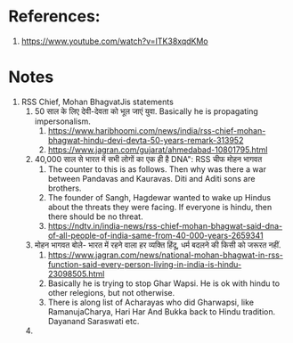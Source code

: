 
# References: 
1. https://www.youtube.com/watch?v=ITK38xqdKMo

# Notes
1. RSS Chief, Mohan BhagvatJis statements
   1. 50 साल के लिए देवी-देवता को भूल जाएं युवा. Basically he is propagating impersonalism. 
      1. https://www.haribhoomi.com/news/india/rss-chief-mohan-bhagwat-hindu-devi-devta-50-years-remark-313952
      2. https://www.jagran.com/gujarat/ahmedabad-10801795.html
   2. 40,000 साल से भारत में सभी लोगों का एक ही है DNA": RSS चीफ मोहन भागवत
      1. The counter to this is as follows. Then why was there a war between Pandavas and Kauravas. Diti and Aditi sons are brothers. 
      2. The founder of Sangh, Hagdewar wanted to wake up Hindus about the threats they were facing. If everyone is hindu, then there should be no threat.
      3. https://ndtv.in/india-news/rss-chief-mohan-bhagwat-said-dna-of-all-people-of-india-same-from-40-000-years-2659341
   3. मोहन भागवत बोले- भारत में रहने वाला हर व्यक्ति हिंदू, धर्म बदलने की किसी को जरूरत नहीं. 
      1. https://www.jagran.com/news/national-mohan-bhagwat-in-rss-function-said-every-person-living-in-india-is-hindu-23098505.html
      2. Basically he is trying to stop Ghar Wapsi. He is ok with hindu to other relegions, but not otherwise.
      3. There is along list of Acharayas who did Gharwapsi, like RamanujaCharya, Hari Har And Bukka back to Hindu tradition. Dayanand Saraswati etc.
   4. 